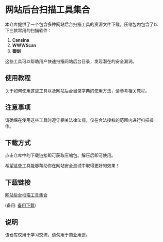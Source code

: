 # 网站后台扫描工具集合

本仓库提供了一个包含多种网站后台扫描工具的资源文件下载。压缩包内包含了以下三款常用的扫描软件：

1. **Cansina**
2. **WWWScan**
3. **御剑**

这些工具可以帮助用户快速扫描网站后台目录，发现潜在的安全漏洞。

## 使用教程

关于如何使用这些工具以及网站后台目录字典的使用方法，请参考相关教程。

## 注意事项

请确保在使用这些工具时遵守相关法律法规，仅在合法授权的范围内进行扫描操作。

## 下载方式

点击仓库中的下载链接即可获取压缩包。解压后即可使用。

希望这些工具能够帮助你在网站安全测试中取得更好的效果！

## 下载链接
[网站后台扫描工具集合](https://pan.quark.cn/s/059307cfa0f2) 

(备用: [备用下载](https://pan.baidu.com/s/1AR1I2MGkAsY0b04ffBF2-g?pwd=1234))

## 说明

该仓库仅用于学习交流，请勿用于商业用途。
